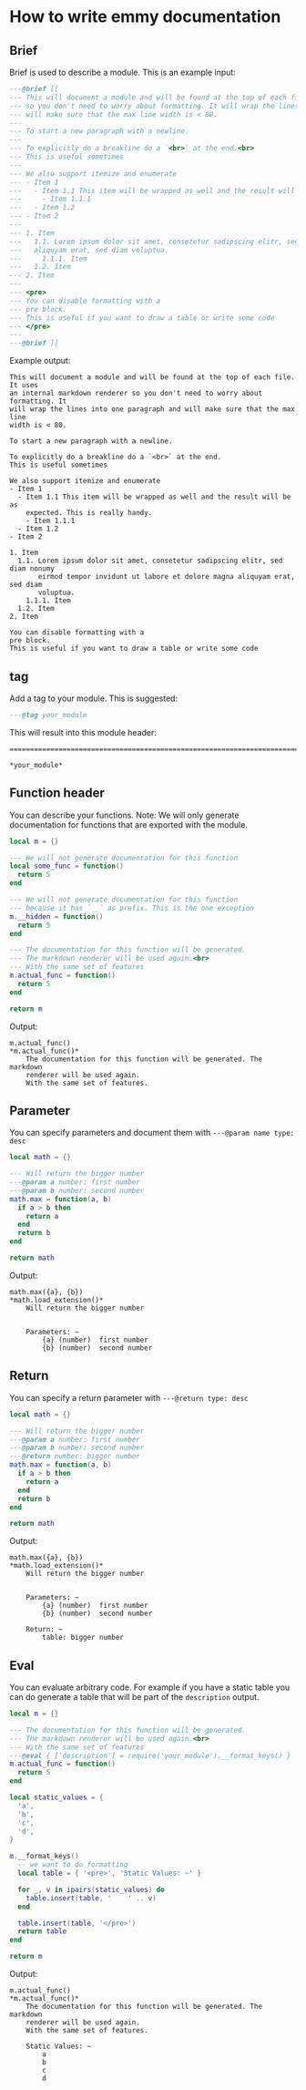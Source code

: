 # How to write emmy documentation

## Brief

Brief is used to describe a module. This is an example input:

```lua
---@brief [[
--- This will document a module and will be found at the top of each file. It uses an internal markdown renderer
--- so you don't need to worry about formatting. It will wrap the lines into one paragraph and
--- will make sure that the max line width is < 80.
---
--- To start a new paragraph with a newline.
---
--- To explicitly do a breakline do a `<br>` at the end.<br>
--- This is useful sometimes
---
--- We also support itemize and enumerate
--- - Item 1
---   - Item 1.1 This item will be wrapped as well and the result will be as expected. This is really handy.
---     - Item 1.1.1
---   - Item 1.2
--- - Item 2
---
--- 1. Item
---   1.1. Lorem ipsum dolor sit amet, consetetur sadipscing elitr, sed diam nonumy eirmod tempor invidunt ut labore et dolore magna
---   aliquyam erat, sed diam voluptua.
---     1.1.1. Item
---   1.2. Item
--- 2. Item
---
--- <pre>
--- You can disable formatting with a
--- pre block.
--- This is useful if you want to draw a table or write some code
--- </pre>
---
---@brief ]]
```

Example output:

```
This will document a module and will be found at the top of each file. It uses
an internal markdown renderer so you don't need to worry about formatting. It
will wrap the lines into one paragraph and will make sure that the max line
width is < 80.

To start a new paragraph with a newline.

To explicitly do a breakline do a `<br>` at the end.
This is useful sometimes

We also support itemize and enumerate
- Item 1
  - Item 1.1 This item will be wrapped as well and the result will be as
    expected. This is really handy.
    - Item 1.1.1
  - Item 1.2
- Item 2

1. Item
  1.1. Lorem ipsum dolor sit amet, consetetur sadipscing elitr, sed diam nonumy
       eirmod tempor invidunt ut labore et dolore magna aliquyam erat, sed diam
       voluptua.
    1.1.1. Item
  1.2. Item
2. Item

You can disable formatting with a
pre block.
This is useful if you want to draw a table or write some code
```

## tag

Add a tag to your module. This is suggested:

```lua
---@tag your_module
```

This will result into this module header:
```
================================================================================
                                                                   *your_module*
```

## Function header

You can describe your functions.
Note: We will only generate documentation for functions that are exported with the module.

```lua
local m = {}

--- We will not generate documentation for this function
local some_func = function()
  return 5
end

--- We will not generate documentation for this function
--- because it has `__` as prefix. This is the one exception
m.__hidden = function()
  return 5
end

--- The documentation for this function will be generated.
--- The markdown renderer will be used again.<br>
--- With the same set of features
m.actual_func = function()
  return 5
end

return m
```

Output:

```
m.actual_func()                                              *m.actual_func()*
    The documentation for this function will be generated. The markdown
    renderer will be used again.
    With the same set of features.
```

## Parameter

You can specify parameters and document them with `---@param name type: desc`

```lua
local math = {}

--- Will return the bigger number
---@param a number: first number
---@param b number: second number
math.max = function(a, b)
  if a > b then
    return a
  end
  return b
end

return math
```

Output:

```
math.max({a}, {b})                                     *math.load_extension()*
    Will return the bigger number


    Parameters: ~
        {a} (number)  first number
        {b} (number)  second number
```

## Return

You can specify a return parameter with `---@return type: desc`

```lua
local math = {}

--- Will return the bigger number
---@param a number: first number
---@param b number: second number
---@return number: bigger number
math.max = function(a, b)
  if a > b then
    return a
  end
  return b
end

return math
```

Output:

```
math.max({a}, {b})                                     *math.load_extension()*
    Will return the bigger number


    Parameters: ~
        {a} (number)  first number
        {b} (number)  second number

    Return: ~
        table: bigger number
```

## Eval

You can evaluate arbitrary code. For example if you have a static table you can
do generate a table that will be part of the `description` output.

```lua
local m = {}

--- The documentation for this function will be generated.
--- The markdown renderer will be used again.<br>
--- With the same set of features
---@eval { ['description'] = require('your_module').__format_keys() }
m.actual_func = function()
  return 5
end

local static_values = {
  'a',
  'b',
  'c',
  'd',
}

m.__format_keys()
  -- we want to do formatting
  local table = { '<pre>', 'Static Values: ~' }

  for _, v in ipairs(static_values) do
    table.insert(table, '    ' .. v)
  end

  table.insert(table, '</pre>')
  return table
end

return m
```

Output:

```
m.actual_func()                                              *m.actual_func()*
    The documentation for this function will be generated. The markdown
    renderer will be used again.
    With the same set of features.

    Static Values: ~
        a
        b
        c
        d
```

